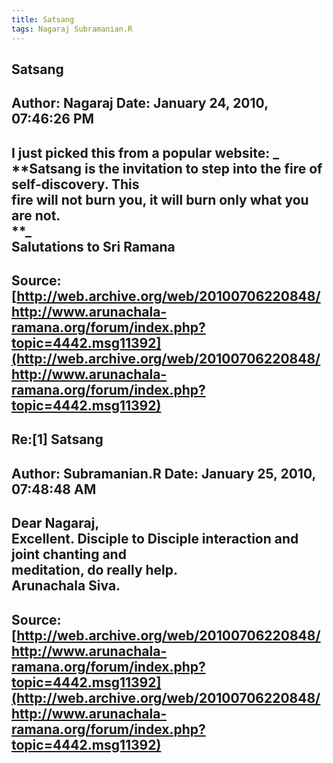 ```yaml
--- 
title: Satsang   
tags: Nagaraj Subramanian.R  
---  
```

## Satsang  
Author: Nagaraj             Date: January 24, 2010, 07:46:26 PM  
---  
I just picked this from a popular website:  _ **Satsang is the invitation to step into the fire of self-discovery. This  
fire will not burn you, it will burn only what you are not.   
**_   
Salutations to Sri Ramana
 ---  
Source:[http://web.archive.org/web/20100706220848/http://www.arunachala-ramana.org/forum/index.php?topic=4442.msg11392](http://web.archive.org/web/20100706220848/http://www.arunachala-ramana.org/forum/index.php?topic=4442.msg11392)   
---  

## Re:[1] Satsang  
Author: Subramanian.R       Date: January 25, 2010, 07:48:48 AM  
---  
Dear Nagaraj,   
Excellent. Disciple to Disciple interaction and joint chanting and   
meditation, do really help.   
Arunachala Siva.
 ---  
Source:[http://web.archive.org/web/20100706220848/http://www.arunachala-ramana.org/forum/index.php?topic=4442.msg11392](http://web.archive.org/web/20100706220848/http://www.arunachala-ramana.org/forum/index.php?topic=4442.msg11392)   
---  

